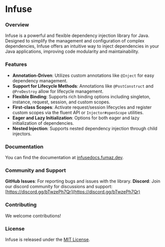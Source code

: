 # Infuse

### Overview

Infuse is a powerful and flexible dependency injection library for Java. Designed to simplify the management and configuration of complex dependencies, Infuse offers an intuitive way to inject dependencies in your Java applications, improving code modularity and maintainability.

### Features

- **Annotation-Driven**: Utilizes custom annotations like `@Inject` for easy dependency management.
- **Support for Lifecycle Methods**: Annotations like `@PostConstruct` and `@PreDestroy` allow for lifecycle management.
- **Flexible Binding**: Supports rich binding options including singleton, instance, request, session, and custom scopes.
- **First-class Scopes**: Activate request/session lifecycles and register custom scopes via the fluent API or `Injector#openScope` utilities.
- **Eager and Lazy Initialization**: Options for both eager and lazy initialization of dependencies.
- **Nested Injection**: Supports nested dependency injection through child injectors.

### Documentation

You can find the documentation at [infusedocs.fumaz.dev](https://infusedocs.fumaz.dev).

### Community and Support

**GitHub Issues**: For reporting bugs and issues with the library.
**Discord**: Join our discord community for discussions and support: [https://discord.gg/bTwzePh7Qr](https://discord.gg/bTwzePh7Qr)

### Contributing

We welcome contributions! 

### License
Infuse is released under the [MIT License](https://opensource.org/license/mit/).
